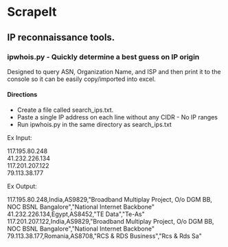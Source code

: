 # ScrapeIt
## IP reconnaissance tools.



### ipwhois.py - Quickly determine a best guess on IP origin
Designed to query ASN, Organization Name, and ISP and then print it to the console so it can be easily copy/imported into excel.

#### Directions
- Create a file called search_ips.txt.
- Paste a single IP address on each line without any CIDR - No IP ranges
- Run ipwhois.py in the same directory as search_ips.txt


Ex Input:

117.195.80.248  
41.232.226.134  
117.201.207.122  
79.113.38.177  


Ex Output:

117.195.80.248,India,AS9829,"Broadband Multiplay Project, O/o DGM BB, NOC BSNL Bangalore","National Internet Backbone"
41.232.226.134,Egypt,AS8452,"TE Data","Te-As"
117.201.207.122,India,AS9829,"Broadband Multiplay Project, O/o DGM BB, NOC BSNL Bangalore","National Internet Backbone"
79.113.38.177,Romania,AS8708,"RCS & RDS Business","Rcs & Rds Sa"
